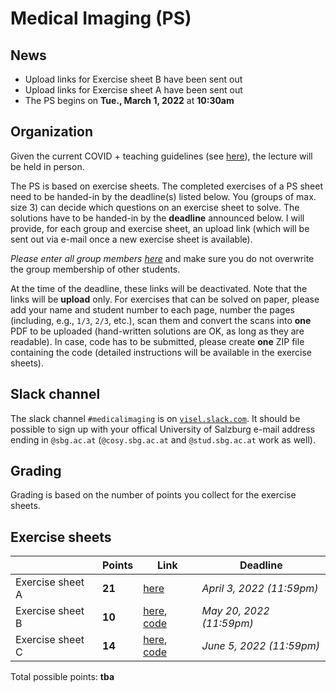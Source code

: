 # Medical Imaging (PS)

## News

- Upload links for Exercise sheet B have been sent out
- Upload links for Exercise sheet A have been sent out
- The PS begins on **Tue., March 1, 2022** at **10:30am**

## Organization

Given the current COVID + teaching guidelines (see [here](https://www.plus.ac.at/news/lehre-ab-maerz-2022/?pgrp=218&is_paged=0)), the lecture will be held in person. 

The PS is based on exercise sheets. The completed exercises of a PS sheet need to be handed-in by the deadline(s) listed below. You (groups of max. size 3) can decide which questions on an exercise sheet to solve. The solutions have to be handed-in by the **deadline** announced below. I will provide, for each group and exercise sheet, an upload link (which will be sent out via e-mail once a new exercise sheet is available).

*Please enter all group members [here](https://myfiles.sbg.ac.at/index.php/s/TsZa9RDpYHYX7Eg)* and make sure you do not overwrite the group membership of other students.

At the time of the deadline, these links will be deactivated. Note that the links will be **upload** only. For exercises that can be solved on paper, please add your name and student number to each page, number the pages (including, e.g., `1/3`, `2/3`, etc.), scan them and convert the scans into **one** PDF to be uploaded (hand-written solutions are OK, as long as they are readable). In case, code has to be submitted, please create **one** ZIP file containing the code (detailed instructions will be available in the exercise sheets).

## Slack channel

The slack channel `#medicalimaging` is on [`visel.slack.com`](https://visel.slack.com). It should be possible to sign up with your
offical University of Salzburg e-mail address ending in
`@sbg.ac.at` (`@cosy.sbg.ac.at` and `@stud.sbg.ac.at` work as well).

## Grading

Grading is based on the number of points you collect for the exercise sheets.  
 
## Exercise sheets

| | **Points** | **Link** | **Deadline** |
|---|---|---|---|
| Exercise sheet A  | **21**    | [here](exA.pdf) | *April 3, 2022 (11:59pm)* |    
| Exercise sheet B  | **10**    | [here](exB.pdf), [code](resources/ExB) | *May 20, 2022 (11:59pm)* |    
| Exercise sheet C  | **14**    | [here](exC.pdf), [code](resources/ExC) | *June 5, 2022 (11:59pm)* |    


Total possible points: **tba**
